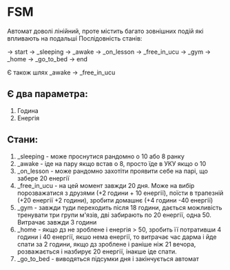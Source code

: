 # FSM

Автомат доволі лінійний, проте містить багато зовнішних подій які впливають на подальші
Послідовність станів:

-> start -> _sleeping -> _awake -> _on_lesson -> _free_in_ucu -> _gym -> _home -> _go_to_bed -> end

Є також шлях _awake -> _free_in_ucu

## Є два параметра:
1. Година
2. Енергія

## Стани:
1. _sleeping - може проснутися рандомно о 10 або 8 ранку
2. _awake - іде на пару якщо встав о 8, просто їде в УКУ якщо о 10
3. _on_lesson - може рандомно захотіти проявити себе на парі, що забере 20 енергії
4. _free_in_ucu - на цей момент завжди 20 дня. Може на вибір порозважатися з друзями (+2 години + 10 енергії), поїсти в трапезній (+20 енергії +2 години), зробити домашнє (+4 години -40 енергії)
5. _gym - завжди туди переходить після 18 години, дається можливість тренувати три групи м'язів, дві забирають по  20 енергії, одна 50. Витрачає завжди 3 години
6. _home - якщо дз не зроблене і енергія > 50, зробить її потративши 4 години і 40 енергії, якшо нема енергії, то витрачає час дарма і йде спати за 2 години, якщо дз зроблене і раніше ніж 21 вечора, розважається і назбирує 20 енергії, інакше іде спати.
7. _go_to_bed - виводяться підсумки дня і закінчується автомат
